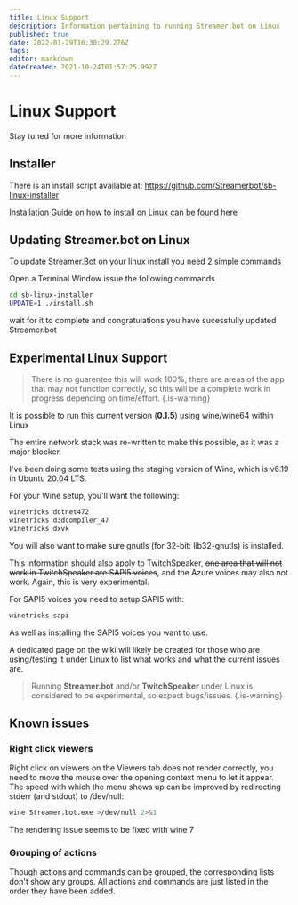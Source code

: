 ```yaml
---
title: Linux Support
description: Information pertaining to running Streamer.bot on Linux
published: true
date: 2022-01-29T16:30:29.276Z
tags: 
editor: markdown
dateCreated: 2021-10-24T01:57:25.992Z
---
```


# Linux Support

Stay tuned for more information

## Installer

There is an install script available at: https://github.com/Streamerbot/sb-linux-installer

[Installation Guide on how to install on Linux can be found here](/en/Installing-on-Linux)

## Updating Streamer.bot on Linux
To update Streamer.Bot on your linux install you need 2 simple commands 

Open a Terminal Window issue the following commands 

```bash
cd sb-linux-installer 
UPDATE=1 ./install.sh
```

wait for it to complete and congratulations you have sucessfully updated Streamer.bot

## Experimental Linux Support

> There is no guarentee this will work 100%, there are areas of the app that may not function correctly, so this will be a complete work in progress depending on time/effort.
{.is-warning}

It is possible to run this current version (**0.1.5**) using wine/wine64 within Linux

The entire network stack was re-written to make this possible, as it was a major blocker.

I've been doing some tests using the staging version of Wine, which is v6.19 in Ubuntu 20.04 LTS.

For your Wine setup, you'll want the following:
```bash
winetricks dotnet472
winetricks d3dcompiler_47
winetricks dxvk
```
You will also want to make sure gnutls (for 32-bit: lib32-gnutls) is installed.

This information should also apply to TwitchSpeaker, ~~one area that will not work in TwitchSpeaker are SAPI5 voices~~, and the Azure voices may also not work. Again, this is very experimental.

For SAPI5 voices you need to setup SAPI5 with:
```bash
winetricks sapi
```
As well as installing the SAPI5 voices you want to use.

A dedicated page on the wiki will likely be created for those who are using/testing it under Linux to list what works and what the current issues are.

> Running **Streamer.bot** and/or **TwitchSpeaker** under Linux is considered to be experimental, so expect bugs/issues.
{.is-warning}

## Known issues

### Right click viewers

Right click on viewers on the Viewers tab does not render correctly, you need to move the mouse over the opening context menu to let it appear. The speed with which the menu shows up can be improved by redirecting stderr (and stdout) to /dev/null:
```bash
wine Streamer.bot.exe >/dev/null 2>&1
```
The rendering issue seems to be fixed with wine 7

### Grouping of actions
Though actions and commands can be grouped, the corresponding lists don't show any groups. All actions and commands are just listed in the order they have been added.